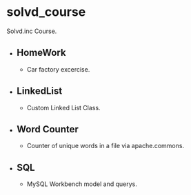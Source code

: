 # solvd_course
Solvd.inc Course.

* ## HomeWork
  - Car factory excercise.

* ## LinkedList
  - Custom Linked List Class.

* ## Word Counter
  - Counter of unique words in a file via apache.commons.
  
* ## SQL 
  - MySQL Workbench model and querys.
  
